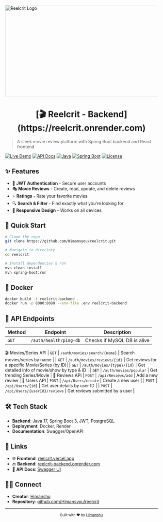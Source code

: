 
  <img src="https://github.com/user-attachments/assets/b33290cd-b45a-4781-b72b-d9e154630e4e" alt="Reelcrit Logo" height="300" width="900"/>
</p>

<h1 align="center"> [🎬 Reelcrit - Backend]
  (https://reelcrit.onrender.com)</h1>

> A sleek movie review platform with Spring Boot backend and React frontend

[![Live Demo](https://img.shields.io/badge/demo-online-green.svg)](https://reelcrit.vercel.app)
[![API Docs](https://img.shields.io/badge/api-swagger-blue.svg)](https://reelcrit-backend.onrender.com/swagger-ui/index.html)
[![Java](https://img.shields.io/badge/java-17-orange.svg)](https://www.oracle.com/java/)
[![Spring Boot](https://img.shields.io/badge/spring_boot-3-brightgreen.svg)](https://spring.io/projects/spring-boot)
[![License](https://img.shields.io/badge/license-MIT-blue.svg)](LICENSE)

## ✨ Features

- 🔐 **JWT Authentication** - Secure user accounts
- 🎭 **Movie Reviews** - Create, read, update, and delete reviews
- ⭐ **Ratings** - Rate your favorite movies
- 🔍 **Search & Filter** - Find exactly what you're looking for
- 📱 **Responsive Design** - Works on all devices

## 🚀 Quick Start

```bash
# Clone the repo
git clone https://github.com/Himansyou/reelcrit.git

# Navigate to directory
cd reelcrit

# Install dependencies & run
mvn clean install
mvn spring-boot:run
```

## 🐳 Docker

```bash
docker build -t reelcrit-backend .
docker run -p 8080:8080 --env-file .env reelcrit-backend
```

## 🔌 API Endpoints

| Method | Endpoint | Description |
|--------|----------|-------------|
| `GET` | `/auth/health/ping-db` | Checks if MySQL DB is alive |
🎬 Movies/Series API
| `GET` | `/auth/movies/search/{name}` | Search movies/series by name |
| `GET`  | `/auth/movies/reviews/{id}` | Get reviews for a specific Movie/Series (by ID)|
| `GET`  | `/auth/movies/{type}/{id}` | 	Get detailed info of movie/show by type & ID |
| `GET`  | `/auth/movies/popular` | Get trending Series/Movie |
📝 Reviews API
| `POST` | `/api/Reviews/add` | 	Add a new review |
👤 Users API
| `POST` | `/api/Users/create` | Create a new user |
| `POST` | `/api/Users/{id}` | 	Get user details by user ID |
| `POST` | `/api/Users/{userId}/reviews` | Get reviews submitted by a user |


## 🛠️ Tech Stack

- **Backend**: Java 17, Spring Boot 3, JWT, PostgreSQL
- **Deployment**: Docker, Render
- **Documentation**: Swagger/OpenAPI

## 🔗 Links

- 🌐 **Frontend**: [reelcrit.vercel.app](https://reelcrit.vercel.app)
- 🔙 **Backend**: [reelcrit-backend.onrender.com](https://reelcrit-backend.onrender.com)
- 📖 **API Docs**: [Swagger UI](https://reelcrit-backend.onrender.com/swagger-ui/index.html)

## 👨‍💻 Connect

- **Creator**: [Himanshu](https://github.com/Himansyou)
- **Repository**: [github.com/Himansyou/reelcrit](https://github.com/Himansyou/reelcrit)

---

<p align="center">
  <sub>Built with ❤️ by <a href="https://github.com/Himansyou">Himanshu</a></sub>
</p>
